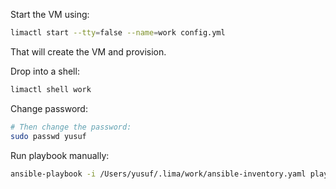 Start the VM using:

```sh
limactl start --tty=false --name=work config.yml
```

That will create the VM and provision.

Drop into a shell:

```sh
limactl shell work
```

Change password:

```sh
# Then change the password:
sudo passwd yusuf
```

Run playbook manually:

```sh
ansible-playbook -i /Users/yusuf/.lima/work/ansible-inventory.yaml playbook.yml -v
```
